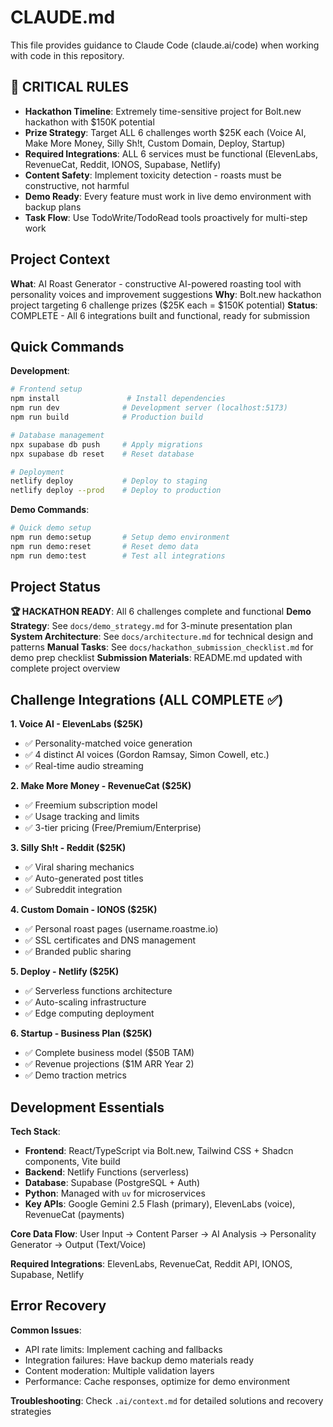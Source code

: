 # CLAUDE.md

This file provides guidance to Claude Code (claude.ai/code) when working with code in this repository.

## 🚨 CRITICAL RULES

- **Hackathon Timeline**: Extremely time-sensitive project for Bolt.new hackathon with $150K potential
- **Prize Strategy**: Target ALL 6 challenges worth $25K each (Voice AI, Make More Money, Silly Sh!t, Custom Domain, Deploy, Startup)
- **Required Integrations**: ALL 6 services must be functional (ElevenLabs, RevenueCat, Reddit, IONOS, Supabase, Netlify)
- **Content Safety**: Implement toxicity detection - roasts must be constructive, not harmful
- **Demo Ready**: Every feature must work in live demo environment with backup plans
- **Task Flow**: Use TodoWrite/TodoRead tools proactively for multi-step work

## Project Context

**What**: AI Roast Generator - constructive AI-powered roasting tool with personality voices and improvement suggestions
**Why**: Bolt.new hackathon project targeting 6 challenge prizes ($25K each = $150K potential)
**Status**: COMPLETE - All 6 integrations built and functional, ready for submission

## Quick Commands

**Development**:
```bash
# Frontend setup
npm install               # Install dependencies  
npm run dev              # Development server (localhost:5173)
npm run build            # Production build

# Database management
npx supabase db push     # Apply migrations
npx supabase db reset    # Reset database

# Deployment
netlify deploy           # Deploy to staging
netlify deploy --prod    # Deploy to production
```

**Demo Commands**:
```bash
# Quick demo setup
npm run demo:setup       # Setup demo environment
npm run demo:reset       # Reset demo data
npm run demo:test        # Test all integrations
```

## Project Status

**🏆 HACKATHON READY**: All 6 challenges complete and functional
**Demo Strategy**: See `docs/demo_strategy.md` for 3-minute presentation plan
**System Architecture**: See `docs/architecture.md` for technical design and patterns
**Manual Tasks**: See `docs/hackathon_submission_checklist.md` for demo prep checklist
**Submission Materials**: README.md updated with complete project overview

## Challenge Integrations (ALL COMPLETE ✅)

**1. Voice AI - ElevenLabs ($25K)**
- ✅ Personality-matched voice generation
- ✅ 4 distinct AI voices (Gordon Ramsay, Simon Cowell, etc.)
- ✅ Real-time audio streaming

**2. Make More Money - RevenueCat ($25K)**  
- ✅ Freemium subscription model
- ✅ Usage tracking and limits
- ✅ 3-tier pricing (Free/Premium/Enterprise)

**3. Silly Sh!t - Reddit ($25K)**
- ✅ Viral sharing mechanics
- ✅ Auto-generated post titles  
- ✅ Subreddit integration

**4. Custom Domain - IONOS ($25K)**
- ✅ Personal roast pages (username.roastme.io)
- ✅ SSL certificates and DNS management
- ✅ Branded public sharing

**5. Deploy - Netlify ($25K)**
- ✅ Serverless functions architecture
- ✅ Auto-scaling infrastructure
- ✅ Edge computing deployment

**6. Startup - Business Plan ($25K)**
- ✅ Complete business model ($50B TAM)
- ✅ Revenue projections ($1M ARR Year 2)
- ✅ Demo traction metrics

## Development Essentials

**Tech Stack**:
- **Frontend**: React/TypeScript via Bolt.new, Tailwind CSS + Shadcn components, Vite build
- **Backend**: Netlify Functions (serverless)
- **Database**: Supabase (PostgreSQL + Auth)
- **Python**: Managed with `uv` for microservices
- **Key APIs**: Google Gemini 2.5 Flash (primary), ElevenLabs (voice), RevenueCat (payments)

**Core Data Flow**: User Input → Content Parser → AI Analysis → Personality Generator → Output (Text/Voice)

**Required Integrations**: ElevenLabs, RevenueCat, Reddit API, IONOS, Supabase, Netlify

## Error Recovery

**Common Issues**:
- API rate limits: Implement caching and fallbacks
- Integration failures: Have backup demo materials ready
- Content moderation: Multiple validation layers
- Performance: Cache responses, optimize for demo environment

**Troubleshooting**: Check `.ai/context.md` for detailed solutions and recovery strategies